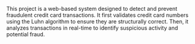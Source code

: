 This project is a web-based system designed to detect and prevent fraudulent credit card transactions.
It first validates credit card numbers using the Luhn algorithm to ensure they are structurally correct.
Then, it analyzes transactions in real-time to identify suspicious activity and potential fraud.

